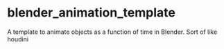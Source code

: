 # blender_animation_template
A template to animate objects as a function of time in Blender. Sort of like houdini
